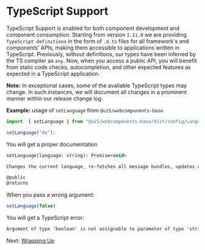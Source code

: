# TypeScript Support

TypeScript Support is enabled for both component development and component consumption.
Starting from version `1.11.0` we are providing `TypeScript definitions` in the form of `.d.ts` files for all framework's and components' APIs, making them accessible to applications written in TypeScript. Previously, without definitions, our types have been inferred by the TS compiler as `any`. Now, when you access a public API, you will benefit from static code checks, autocompletion, and other expected features as expected in a TypeScript application.

**Note:** In exceptional cases, some of the available TypeScript types may change. In such instances, we will document all changes in a prominent manner within our release change log.


**Example:** usage of `setLanguage` from `@ui5/webcomponents-base`

```ts
import  { setLanguage } from "@ui5/webcomponents-base/dist/config/Language.js";

setLanguage("de");

```

You will get a proper documentation

```html
setLanguage(language: string): Promise<void>

Changes the current language, re-fetches all message bundles, updates all language-aware components and returns a promise that resolves when all rendering is done.

@public
@returns
```

When you pass a wrong argument:

```ts
setLanguage(false)
```

You will get a TypeScript error:
```html
Argument of type 'boolean' is not assignable to parameter of type 'string'.
```


Next: [Wrapping Up](./08-wrapping-up)
